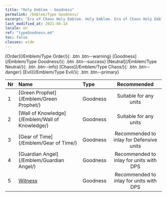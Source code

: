 ```yaml
---
title: "Holy Emblem - Goodness"
permalink: /Emblem/Type Goodness/
excerpt: "Era of Chaos Holy Emblem. Holy Emblem. Era of Chaos Holy Emblem Goodness. Era of Chaos Goodness"
last_modified_at: 2021-04-14
locale: en
ref: "typeGoodness.md"
toc: false
classes: wide
---
```


  [Order](/Emblem/Type Order/){: .btn .btn--warning}   [Goodness](/Emblem/Type Goodness/){: .btn .btn--success}   [Neutral](/Emblem/Type Neutral/){: .btn .btn--info}   [Chaos](/Emblem/Type Chaos/){: .btn .btn--danger}   [Evil](/Emblem/Type Evil/){: .btn .btn--primary} 

  |  Nr  |             Name            |    Type    |   Recommended   |
  |:-----|:----------------------------|:-----------|:---------------:|
  | 1 | [Green Prophet](/Emblem/Green Prophet/) | Goodness | Suitable for any units | 
  | 2 | [Wall of Knowledge](/Emblem/Wall of Knowledge/) | Goodness | Suitable for any units | 
  | 3 | [Gear of Time](/Emblem/Gear of Time/) | Goodness | Recommended to inlay for Defensive units | 
  | 4 | [Guardian Angel](/Emblem/Guardian Angel/) | Goodness | Recommended to inlay for units with DPS | 
  | 5 | [Witness](/Emblem/Witness/) | Goodness | Recommended to inlay for units with DPS | 
